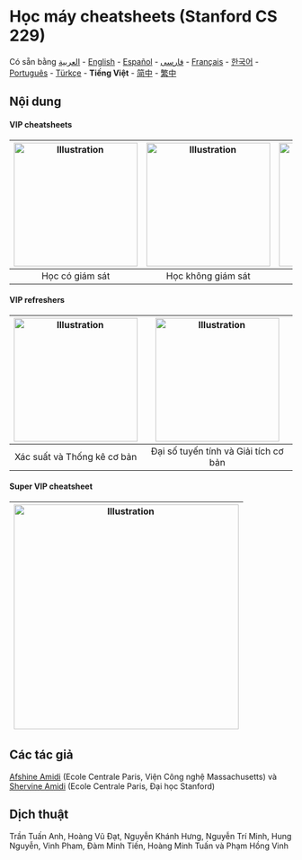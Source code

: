 # Học máy cheatsheets (Stanford CS 229)

Có sẵn bằng [العربية](https://github.com/afshinea/stanford-cs-229-machine-learning/tree/master/ar) -  [English](https://github.com/afshinea/stanford-cs-229-machine-learning/tree/master/en) -  [Español](https://github.com/afshinea/stanford-cs-229-machine-learning/tree/master/es) -  [فارسی](https://github.com/afshinea/stanford-cs-229-machine-learning/tree/master/fa) -  [Français](https://github.com/afshinea/stanford-cs-229-machine-learning/tree/master/fr) -  [한국어](https://stanford.edu/~shervine/l/ko/teaching/cs-229/cheatsheet-machine-learning-tips-and-tricks) -  [Português](https://github.com/afshinea/stanford-cs-229-machine-learning/tree/master/pt) -  [Türkçe](https://github.com/afshinea/stanford-cs-229-machine-learning/tree/master/tr) - **Tiếng Việt** - [简中](https://github.com/afshinea/stanford-cs-229-machine-learning/tree/master/zh) -  [繁中](https://github.com/afshinea/stanford-cs-229-machine-learning/tree/master/zh-tw)

## Nội dung
#### VIP cheatsheets
|<a href="https://github.com/afshinea/stanford-cs-229-machine-learning/blob/master/vi/cheatsheet-supervised-learning.pdf"><img src="https://stanford.edu/~shervine/teaching/cs-229/illustrations/cover/vi-001.png?" alt="Illustration" width="220px"/></a>|<a href="https://github.com/afshinea/stanford-cs-229-machine-learning/blob/master/vi/cheatsheet-unsupervised-learning.pdf"><img src="https://stanford.edu/~shervine/teaching/cs-229/illustrations/cover/vi-002.png" alt="Illustration" width="220px"/></a>|<a href="https://github.com/afshinea/stanford-cs-229-machine-learning/blob/master/vi/cheatsheet-deep-learning.pdf"><img src="https://stanford.edu/~shervine/teaching/cs-229/illustrations/cover/vi-003.png" alt="Illustration" width="220px"/></a>|<a href="https://github.com/afshinea/stanford-cs-229-machine-learning/blob/master/vi/cheatsheet-machine-learning-tips-and-tricks.pdf"><img src="https://stanford.edu/~shervine/teaching/cs-229/illustrations/cover/vi-004.png" alt="Illustration" width="220px"/></a>|
|:--:|:--:|:--:|:--:|
|Học có giám sát|Học không giám sát|Học sâu|Các mẹo và thủ thuật|

#### VIP refreshers
|<a href="https://github.com/afshinea/stanford-cs-229-machine-learning/blob/master/vi/refresher-probabilities-statistics.pdf"><img src="https://stanford.edu/~shervine/teaching/cs-229/illustrations/cover/vi-005.png" alt="Illustration" width="220px"/></a>|<a href="https://github.com/afshinea/stanford-cs-229-machine-learning/blob/master/vi/refresher-algebra-calculus.pdf"><img src="https://stanford.edu/~shervine/teaching/cs-229/illustrations/cover/vi-006.png#1" alt="Illustration" width="220px"/></a>|
|:--:|:--:|
|Xác suất và Thống kê cơ bản|Đại số tuyến tính và Giải tích cơ bản|


#### Super VIP cheatsheet
|<a href="https://github.com/afshinea/stanford-cs-229-machine-learning/blob/master/vi/super-cheatsheet-machine-learning.pdf"><img src="https://stanford.edu/~shervine/teaching/cs-229/illustrations/cover/vi-007.png" alt="Illustration" width="400px"/></a>|
|---|


## Các tác giả
[Afshine Amidi](https://twitter.com/afshinea) (Ecole Centrale Paris, Viện Công nghệ Massachusetts) và [Shervine Amidi](https://twitter.com/shervinea) (Ecole Centrale Paris, Đại học Stanford)


## Dịch thuật
Trần Tuấn Anh, Hoàng Vũ Đạt, Nguyễn Khánh Hưng, Nguyễn Trí Minh, Hung Nguyễn, Vinh Pham, Đàm Minh Tiến, Hoàng Minh Tuấn và Phạm Hồng Vinh
